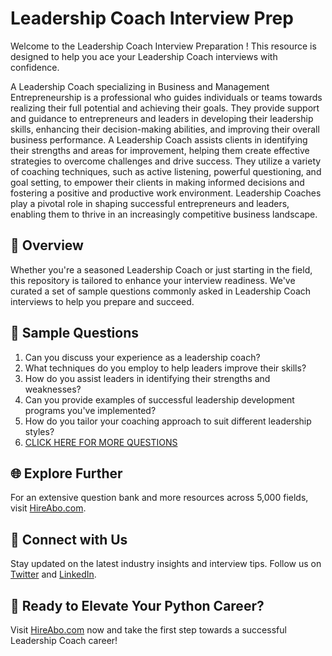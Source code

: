 # Leadership Coach Interview Prep

Welcome to the Leadership Coach Interview Preparation ! This resource is designed to help you ace your Leadership Coach interviews with confidence.

A Leadership Coach specializing in Business and Management Entrepreneurship is a professional who guides individuals or teams towards realizing their full potential and achieving their goals. They provide support and guidance to entrepreneurs and leaders in developing their leadership skills, enhancing their decision-making abilities, and improving their overall business performance. A Leadership Coach assists clients in identifying their strengths and areas for improvement, helping them create effective strategies to overcome challenges and drive success. They utilize a variety of coaching techniques, such as active listening, powerful questioning, and goal setting, to empower their clients in making informed decisions and fostering a positive and productive work environment. Leadership Coaches play a pivotal role in shaping successful entrepreneurs and leaders, enabling them to thrive in an increasingly competitive business landscape.

## 🚀 Overview

Whether you're a seasoned Leadership Coach or just starting in the field, this repository is tailored to enhance your interview readiness. We've curated a set of sample questions commonly asked in Leadership Coach interviews to help you prepare and succeed.

## 📝 Sample Questions

1. Can you discuss your experience as a leadership coach?
2. What techniques do you employ to help leaders improve their skills?
3. How do you assist leaders in identifying their strengths and weaknesses?
4. Can you provide examples of successful leadership development programs you've implemented?
5. How do you tailor your coaching approach to suit different leadership styles?
6. [CLICK HERE FOR MORE QUESTIONS](https://hireabo.com/job/1_4_36/Leadership%20Coach)

## 🌐 Explore Further

For an extensive question bank and more resources across 5,000 fields, visit [HireAbo.com](https://www.hireabo.com).

## 📱 Connect with Us

Stay updated on the latest industry insights and interview tips. Follow us on [Twitter](https://twitter.com/hireabo) and [LinkedIn](https://www.linkedin.com/in/hire-abo-3609972a8/).

## 🚀 Ready to Elevate Your Python Career?

Visit [HireAbo.com](https://www.hireabo.com) now and take the first step towards a successful Leadership Coach career!